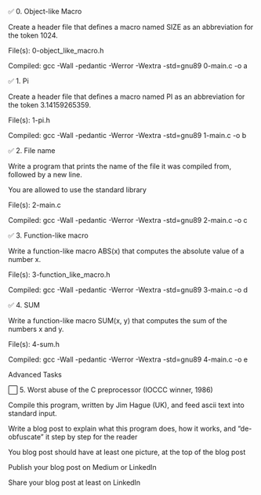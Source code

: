 ✅ 0. Object-like Macro

Create a header file that defines a macro named SIZE as an abbreviation for the token 1024.



File(s): 0-object_like_macro.h

Compiled: gcc -Wall -pedantic -Werror -Wextra -std=gnu89 0-main.c -o a



✅ 1. Pi

Create a header file that defines a macro named PI as an abbreviation for the token 3.14159265359.



File(s): 1-pi.h

Compiled: gcc -Wall -pedantic -Werror -Wextra -std=gnu89 1-main.c -o b



✅ 2. File name

Write a program that prints the name of the file it was compiled from, followed by a new line.



You are allowed to use the standard library

File(s): 2-main.c

Compiled: gcc -Wall -pedantic -Werror -Wextra -std=gnu89 2-main.c -o c



✅ 3. Function-like macro

Write a function-like macro ABS(x) that computes the absolute value of a number x.



File(s): 3-function_like_macro.h

Compiled: gcc -Wall -pedantic -Werror -Wextra -std=gnu89 3-main.c -o d



✅ 4. SUM

Write a function-like macro SUM(x, y) that computes the sum of the numbers x and y.



File(s): 4-sum.h

Compiled: gcc -Wall -pedantic -Werror -Wextra -std=gnu89 4-main.c -o e



Advanced Tasks

⬜ 5. Worst abuse of the C preprocessor (IOCCC winner, 1986)

Compile this program, written by Jim Hague (UK), and feed ascii text into standard input.



Write a blog post to explain what this program does, how it works, and “de-obfuscate” it step by step for the reader

You blog post should have at least one picture, at the top of the blog post

Publish your blog post on Medium or LinkedIn

Share your blog post at least on LinkedIn

